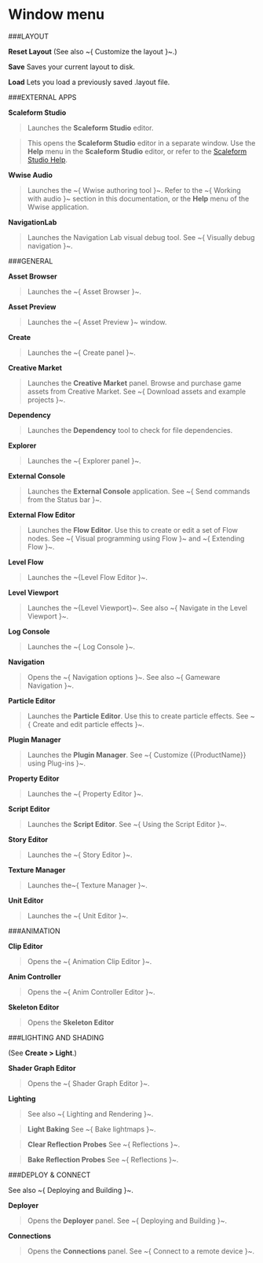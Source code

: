 # Window menu

###LAYOUT

**Reset Layout** (See also ~{ Customize the layout }~.)

**Save** Saves your current layout to disk.

**Load** Lets you load a previously saved .layout file.

###EXTERNAL APPS

**Scaleform Studio**

>Launches the **Scaleform Studio** editor.

>This opens the **Scaleform Studio** editor in a separate window. Use the **Help** menu in the **Scaleform Studio** editor, or refer to the [Scaleform Studio Help](www.autodesk.com/scaleformstudio-help).

**Wwise Audio**

>Launches the ~{ Wwise authoring tool }~. Refer to the ~{ Working with audio }~ section in this documentation, or the **Help** menu of the Wwise application.

**NavigationLab**

>Launches the Navigation Lab visual debug tool. See ~{ Visually debug navigation }~.

###GENERAL

**Asset Browser**

>Launches the ~{ Asset Browser }~.

**Asset Preview**

>Launches the ~{ Asset Preview }~ window.

**Create**

>Launches the ~{ Create panel }~.

**Creative Market**

>Launches the **Creative Market** panel. Browse and purchase game assets from Creative Market.  See ~{ Download assets and example projects }~.

**Dependency**

>Launches the **Dependency** tool to check for file dependencies. <!-- TODO: Link to video tutorial when it's ready -->

**Explorer**

>Launches the ~{ Explorer panel }~.

**External Console**

>Launches the **External Console** application. See ~{ Send commands from the Status bar }~.

**External Flow Editor**

>Launches the **Flow Editor**. Use this to create or edit a set of Flow nodes. See ~{ Visual programming using Flow }~ and ~{ Extending Flow }~.

**Level Flow**

>Launches the ~{Level Flow Editor }~.

**Level Viewport**

>Launches the ~{Level Viewport}~. See also ~{ Navigate in the Level Viewport }~.

**Log Console**

>Launches the ~{ Log Console }~.

**Navigation**

>Opens the ~{ Navigation options }~. See also ~{ Gameware Navigation }~.

**Particle Editor**

>Launches the **Particle Editor**. Use this to create particle effects. See ~{ Create and edit particle effects }~.

**Plugin Manager**

>Launches the **Plugin Manager**. See ~{ Customize {{ProductName}} using Plug-ins }~.

**Property Editor**

>Launches the ~{ Property Editor }~.

**Script Editor**

>Launches the **Script Editor**. See ~{ Using the Script Editor }~.

**Story Editor**

>Launches the ~{ Story Editor }~.

**Texture Manager**

>Launches the~{ Texture Manager }~.

**Unit Editor**

>Launches the ~{ Unit Editor }~.

###ANIMATION

**Clip Editor**

>Opens the ~{ Animation Clip Editor }~.

**Anim Controller**

>Opens the ~{ Anim Controller Editor }~.

**Skeleton Editor**

>Opens the **Skeleton Editor**

###LIGHTING AND SHADING

(See **Create > Light**.)

**Shader Graph Editor**

>Opens the ~{ Shader Graph Editor }~.

**Lighting**

>See also ~{ Lighting and Rendering }~.

>**Light Baking** See ~{ Bake lightmaps }~.

>**Clear Reflection Probes** See ~{ Reflections }~.

>**Bake Reflection Probes** See ~{ Reflections }~.

###DEPLOY & CONNECT

See also ~{ Deploying and Building }~.

**Deployer**

>Opens the **Deployer** panel. See ~{ Deploying and Building }~.

**Connections**

>Opens the **Connections** panel. See ~{ Connect to a remote device }~.
